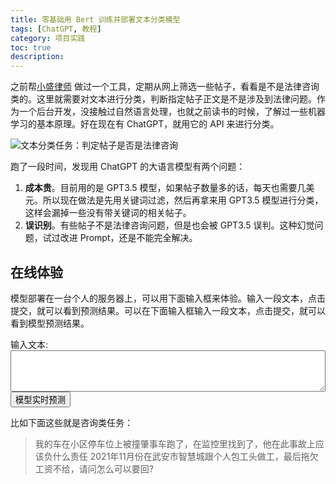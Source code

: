 ```yaml
---
title: 零基础用 Bert 训练并部署文本分类模型
tags: [ChatGPT, 教程]
category: 项目实践
toc: true
description: 
---
```


之前帮[小盛律师](https://selfboot.cn/links.html) 做过一个工具，定期从网上筛选一些帖子，看看是不是法律咨询类的。这里就需要对文本进行分类，判断指定帖子正文是不是涉及到法律问题。作为一个后台开发，没接触过自然语言处理，也就之前读书的时候，了解过一些机器学习的基本原理。好在现在有 ChatGPT，就用它的 API 来进行分类。

![文本分类任务：判定帖子是否是法律咨询](https://slefboot-1251736664.file.myqcloud.com/20231130_bert_nlp_classify_index.png)

<!-- more -->

跑了一段时间，发现用 ChatGPT 的大语言模型有两个问题：
1. **成本贵**。目前用的是 GPT3.5 模型，如果帖子数量多的话，每天也需要几美元。所以现在做法是先用关键词过滤，然后再拿来用 GPT3.5 模型进行分类，这样会漏掉一些没有带关键词的相关帖子。
2. **误识别**。有些帖子不是法律咨询问题，但是也会被 GPT3.5 误判。这种幻觉问题，试过改进 Prompt，还是不能完全解决。

## 在线体验

模型部署在一台个人的服务器上，可以用下面输入框来体验。输入一段文本，点击提交，就可以看到预测结果。可以在下面输入框输入一段文本，点击提交，就可以看到模型预测结果。

<div>
    <form id="predictionForm">
        <label for="content">输入文本:</label><br>
        <textarea id="content" name="content" rows="4" cols="50"></textarea><br>
        <input type="submit" value="模型实时预测">
    </form>
    <p id="result"></p>
    <script>
        document.getElementById('predictionForm').addEventListener('submit', function(e) {
            e.preventDefault();
            var content = document.getElementById('content').value;
            var resultElement = document.getElementById('result');
            resultElement.style.color = 'black'; 
            resultElement.textContent = '预测中...';
            fetch('https://api.selfboot.cn/predict', {
                method: 'POST',
                headers: {
                    'Content-Type': 'application/json'
                },
                body: JSON.stringify({ content: content })
            })
            .then(response => response.json())
            .then(data => {
                resultElement.textContent = '这' + (data.is_lawer ? '是' : '不是') + "法律咨询问题";
                resultElement.style.color = data.is_lawer ? 'green' : 'red';
            })
            .catch((error) => {
                console.error('Error:', error);
                resultElement.textContent = '模型预测出错，麻烦重试';
            });
        });
    </script>
    <style>
    #predictionForm textarea {
        width: 100%; /* 确保文本区域宽度是100% */
        box-sizing: border-box; /* 内边距和边框包含在宽度内 */
        resize: vertical; /* 只允许垂直拉伸 */
    }
    </style>
</div>

比如下面这些就是咨询类任务：

> 我的车在小区停车位上被撞肇事车跑了，在监控里找到了，他在此事故上应该负什么责任
> 2021年11月份在武安市智慧城跟个人包工头做工，最后拖欠工资不给，请问怎么可以要回?